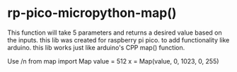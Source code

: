 # rp-pico-micropython-map()

This function will take 5 parameters and returns a desired value based on the inputs.
this lib was created for raspberry pi pico. to add functionality like arduino.
this lib works just like arduino's CPP map() function.





Use /n
from map import Map
value = 512
x = Map(value, 0, 1023, 0, 255)
